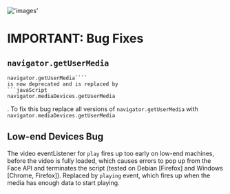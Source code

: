 !['images'](https://source.unsplash.com/1600x900/?coding,JavaScript)
# IMPORTANT: Bug Fixes

## `navigator.getUserMedia`

```javaSceipt
navigator.getUserMedia````  
is now deprecated and is replaced by 
```javaScript 
navigator.mediaDevices.getUserMedia
```
. To fix this bug replace all versions of `navigator.getUserMedia` with `navigator.mediaDevices.getUserMedia`

## Low-end Devices Bug

The video eventListener for `play` fires up too early on low-end machines, before the video is fully loaded, which causes errors to pop up from the Face API and terminates the script (tested on Debian [Firefox] and Windows [Chrome, Firefox]). Replaced by `playing` event, which fires up when the media has enough data to start playing.
